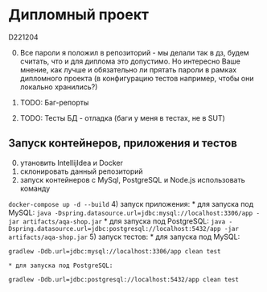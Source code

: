 # Дипломный проект

D221204


0) Все пароли я положил в репозиторий - мы делали так в дз, будем считать, что и для диплома это допустимо. Но интересно Ваше мнение, как лучше и обязательно ли прятать пароли в рамках дипломного проекта (в конфигурацию тестов например, чтобы они локально хранились?)

1) TODO: Баг-репорты

2) TODO: Тесты БД - отладка (баги у меня в тестах, не в SUT)

## Запуск контейнеров, приложения и тестов
0) утановить IntellijIdea и Docker 
1) склонировать данный репозиторий
2) запуск контейнеров с MySql, PostgreSQL и Node.js использовать команду

``` docker-compose up -d --build ```
4) запуск приложения:
    * для запуска под MySQL:
    ```
    java -Dspring.datasource.url=jdbc:mysql://localhost:3306/app -jar artifacts/aqa-shop.jar
    ```
    * для запуска под PostgreSQL:
    ```
    java -Dspring.datasource.url=jdbc:postgresql://localhost:5432/app -jar artifacts/aqa-shop.jar
    ```
5) запуск тестов:
    * для запуска под MySQL:
   ```
   gradlew -Ddb.url=jdbc:mysql://localhost:3306/app clean test
   
   ```
    * для запуска под PostgreSQL:
   ```
   gradlew -Ddb.url=jdbc:postgresql://localhost:5432/app clean test